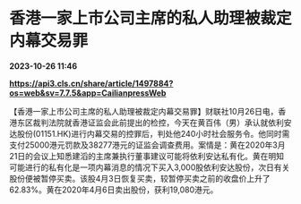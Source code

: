 # 香港一家上市公司主席的私人助理被裁定内幕交易罪

**2023-10-26 11:46**

**https://api3.cls.cn/share/article/1497884?os=web&sv=7.7.5&app=CailianpressWeb**

【香港一家上市公司主席的私人助理被裁定内幕交易罪】财联社10月26日电，香港东区裁判法院就香港证监会此前提出的检控，今天在黄百伟（男）承认就依利安达股份(01151.HK)进行内幕交易的控罪后，判处他240小时社会服务令。他同时需支付25000港元罚款及38277港元的证监会调查费用。案情是：黄在2020年3月21日的会议上知悉建滔的主席兼执行董事建议可能将依利安达私有化。黄在明知可能进行的私有化是一项内幕消息的情况下买入3,000股依利安达股份，次日有关股份便被暂停买卖。该股4月3日恢复买卖，较暂停买卖之前的收盘价上升了62.83%。黄在2020年4月6日卖出股份，获利19,080港元。